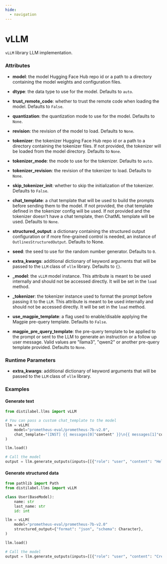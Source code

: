 ```yaml
---
hide:
  - navigation
---
```

# vLLM


`vLLM` library LLM implementation.







### Attributes

- **model**: the model Hugging Face Hub repo id or a path to a directory containing the  model weights and configuration files.

- **dtype**: the data type to use for the model. Defaults to `auto`.

- **trust_remote_code**: whether to trust the remote code when loading the model. Defaults  to `False`.

- **quantization**: the quantization mode to use for the model. Defaults to `None`.

- **revision**: the revision of the model to load. Defaults to `None`.

- **tokenizer**: the tokenizer Hugging Face Hub repo id or a path to a directory containing  the tokenizer files. If not provided, the tokenizer will be loaded from the  model directory. Defaults to `None`.

- **tokenizer_mode**: the mode to use for the tokenizer. Defaults to `auto`.

- **tokenizer_revision**: the revision of the tokenizer to load. Defaults to `None`.

- **skip_tokenizer_init**: whether to skip the initialization of the tokenizer. Defaults  to `False`.

- **chat_template**: a chat template that will be used to build the prompts before  sending them to the model. If not provided, the chat template defined in the  tokenizer config will be used. If not provided and the tokenizer doesn't have  a chat template, then ChatML template will be used. Defaults to `None`.

- **structured_output**: a dictionary containing the structured output configuration or if more  fine-grained control is needed, an instance of `OutlinesStructuredOutput`. Defaults to None.

- **seed**: the seed to use for the random number generator. Defaults to `0`.

- **extra_kwargs**: additional dictionary of keyword arguments that will be passed to the  `LLM` class of `vllm` library. Defaults to `{}`.

- **_model**: the `vLLM` model instance. This attribute is meant to be used internally  and should not be accessed directly. It will be set in the `load` method.

- **_tokenizer**: the tokenizer instance used to format the prompt before passing it to  the `LLM`. This attribute is meant to be used internally and should not be  accessed directly. It will be set in the `load` method.

- **use_magpie_template**: a flag used to enable/disable applying the Magpie pre-query  template. Defaults to `False`.

- **magpie_pre_query_template**: the pre-query template to be applied to the prompt or  sent to the LLM to generate an instruction or a follow up user message. Valid  values are "llama3", "qwen2" or another pre-query template provided. Defaults  to `None`.





### Runtime Parameters

- **extra_kwargs**: additional dictionary of keyword arguments that will be passed to  the `LLM` class of `vllm` library.




### Examples


#### Generate text
```python
from distilabel.llms import vLLM

# You can pass a custom chat_template to the model
llm = vLLM(
    model="prometheus-eval/prometheus-7b-v2.0",
    chat_template="[INST] {{ messages[0]"content" }}\n{{ messages[1]"content" }}[/INST]",
)

llm.load()

# Call the model
output = llm.generate_outputs(inputs=[[{"role": "user", "content": "Hello world!"}]])
```

#### Generate structured data
```python
from pathlib import Path
from distilabel.llms import vLLM

class User(BaseModel):
    name: str
    last_name: str
    id: int

llm = vLLM(
    model="prometheus-eval/prometheus-7b-v2.0"
    structured_output={"format": "json", "schema": Character},
)

llm.load()

# Call the model
output = llm.generate_outputs(inputs=[[{"role": "user", "content": "Create a user profile for the following marathon"}]])
```



